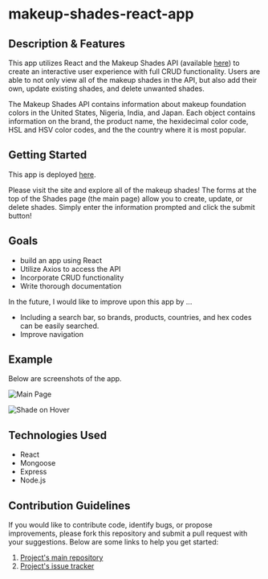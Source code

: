 # makeup-shades-react-app

## Description & Features
This app utilizes React and the Makeup Shades API (available [here](https://github.com/shelbyvjacobs/makeup-shades-api)) to create an interactive user experience with full CRUD functionality. Users are able to not only view all of the makeup shades in the API, but also add their own, update existing shades, and delete unwanted shades.

The Makeup Shades API contains information about makeup foundation colors in the United States, Nigeria, India, and Japan. Each object contains information on the brand, the product name, the hexidecimal color code, HSL and HSV color codes, and the the country where it is most popular.

## Getting Started
This app is deployed [here](https://ecstatic-brown-3c06d8.netlify.com/).

Please visit the site and explore all of the makeup shades! The forms at the top of the Shades page (the main page) allow you to create, update, or delete shades. Simply enter the information prompted and click the submit button!

## Goals
* build an app using React
* Utilize Axios to access the API
* Incorporate CRUD functionality
* Write thorough documentation

In the future, I would like to improve upon this app by ...
* Including a search bar, so brands, products, countries, and hex codes can be easily searched.
* Improve navigation

## Example
Below are screenshots of the app.

![Main Page](https://i.imgur.com/YrpjxSz.png "Main Page")

![Shade on Hover](https://i.imgur.com/gqljwXo.png "Shade on Hover")

## Technologies Used
* React
* Mongoose
* Express
* Node.js

## Contribution Guidelines
If you would like to contribute code, identify bugs, or propose improvements, please fork this repository and submit a pull request with your suggestions. Below are some links to help you get started:
1. [Project's main repository](https://github.com/shelbyvjacobs/makeup-shades-react-app)
2. [Project's issue tracker](https://github.com/shelbyvjacobs/makeup-shades-react-app/issues)
